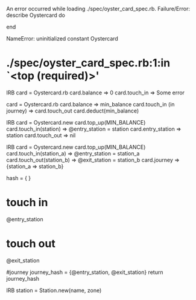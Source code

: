An error occurred while loading ./spec/oyster_card_spec.rb.
Failure/Error:
  describe Oystercard do

  end

NameError:
  uninitialized constant Oystercard
# ./spec/oyster_card_spec.rb:1:in `<top (required)>'

IRB
card = Oystercard.rb
card.balance
=> 0
card.touch_in
=> Some error


card = Oystercard.rb
card.balance
=> min_balance
card.touch_in
(in journey)
=> card.touch_out
card.deduct(min_balance)

IRB
card = Oystercard.new
card.top_up(MIN_BALANCE)
card.touch_in(station)
=> @entry_station = station
card.entry_station
=> station
card.touch_out
=> nil

IRB
card = Oystercard.new
card.top_up(MIN_BALANCE)
card.touch_in(station_a)
=> @entry_station = station_a
card.touch_out(station_b)
=> @exit_station = station_b
card.journey
=> {station_a => station_b}




hash = { }

# touch in
@entry_station

# touch out
@exit_station

#journey
journey_hash = {@entry_station, @exit_station}
return journey_hash


IRB
station = Station.new(name, zone)

